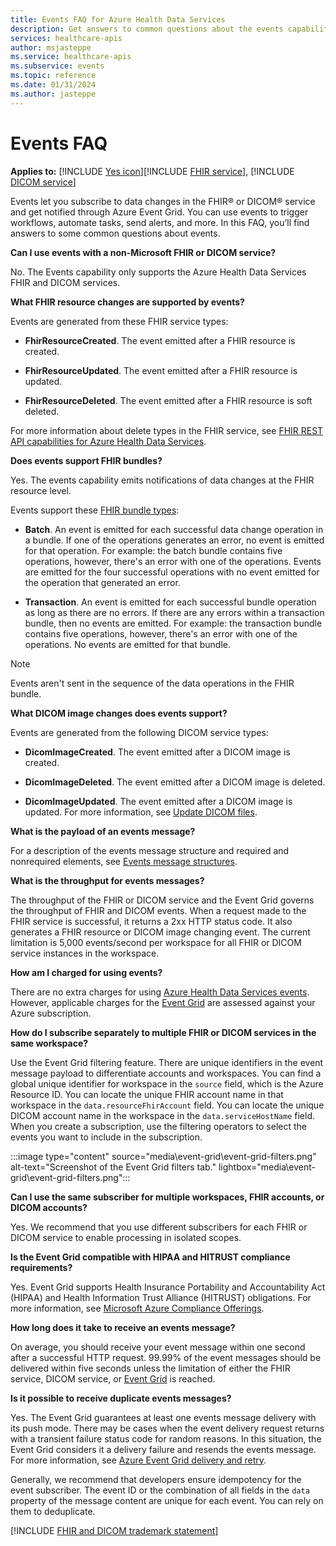 ```yaml
---
title: Events FAQ for Azure Health Data Services
description: Get answers to common questions about the events capability in the FHIR and DICOM services in Azure Health Data Services. Find out how events work, what types of events are supported, and how to subscribe to events by using Azure Event Grid.
services: healthcare-apis
author: msjasteppe
ms.service: healthcare-apis
ms.subservice: events
ms.topic: reference
ms.date: 01/31/2024
ms.author: jasteppe
---
```


# Events FAQ

**Applies to:** [!INCLUDE [Yes icon](../includes/applies-to.md)][!INCLUDE [FHIR service](../includes/fhir-service.md)], [!INCLUDE [DICOM service](../includes/DICOM-service.md)]

Events let you subscribe to data changes in the FHIR&reg; or DICOM&reg; service and get notified through Azure Event Grid. You can use events to trigger workflows, automate tasks, send alerts, and more. In this FAQ, you’ll find answers to some common questions about events.

**Can I use events with a non-Microsoft FHIR or DICOM service?**

No. The Events capability only supports the Azure Health Data Services FHIR and DICOM services.

**What FHIR resource changes are supported by events?**

Events are generated from these FHIR service types:

- **FhirResourceCreated**. The event emitted after a FHIR resource is created.

- **FhirResourceUpdated**. The event emitted after a FHIR resource is updated.

- **FhirResourceDeleted**. The event emitted after a FHIR resource is soft deleted.

For more information about delete types in the FHIR service, see [FHIR REST API capabilities for Azure Health Data Services](../../healthcare-apis/fhir/fhir-rest-api-capabilities.md).

**Does events support FHIR bundles?**

Yes. The events capability emits notifications of data changes at the FHIR resource level. 

Events support these [FHIR bundle types](http://hl7.org/fhir/R4/valueset-bundle-type.html):

- **Batch**. An event is emitted for each successful data change operation in a bundle. If one of the operations generates an error, no event is emitted for that operation. For example: the batch bundle contains five operations, however, there's an error with one of the operations. Events are emitted for the four successful operations with no event emitted for the operation that generated an error.

- **Transaction**. An event is emitted for each successful bundle operation as long as there are no errors. If there are any errors within a transaction bundle, then no events are emitted. For example: the transaction bundle contains five operations, however, there's an error with one of the operations. No events are emitted for that bundle.

> [!NOTE]
> Events aren't sent in the sequence of the data operations in the FHIR bundle.

**What DICOM image changes does events support?**

Events are generated from the following DICOM service types:

- **DicomImageCreated**. The event emitted after a DICOM image is created.

- **DicomImageDeleted**. The event emitted after a DICOM image is deleted.

- **DicomImageUpdated**. The event emitted after a DICOM image is updated. For more information, see [Update DICOM files](../dicom/update-files.md).

**What is the payload of an events message?**

For a description of the events message structure and required and nonrequired elements, see [Events message structures](events-message-structure.md). 

**What is the throughput for events messages?**

The throughput of the FHIR or DICOM service and the Event Grid governs the throughput of FHIR and DICOM events. When a request made to the FHIR service is successful, it returns a 2xx HTTP status code. It also generates a FHIR resource or DICOM image changing event. The current limitation is 5,000 events/second per workspace for all FHIR or DICOM service instances in the workspace. 

**How am I charged for using events?**

There are no extra charges for using [Azure Health Data Services events](https://azure.microsoft.com/pricing/details/health-data-services/). However, applicable charges for the [Event Grid](https://azure.microsoft.com/pricing/details/event-grid/) are assessed against your Azure subscription.

**How do I subscribe separately to multiple FHIR or DICOM services in the same workspace?**

Use the Event Grid filtering feature. There are unique identifiers in the event message payload to differentiate accounts and workspaces. You can find a global unique identifier for workspace in the `source` field, which is the Azure Resource ID. You can locate the unique FHIR account name in that workspace in the `data.resourceFhirAccount` field. You can locate the unique DICOM account name in the workspace in the `data.serviceHostName` field. When you create a subscription, use the filtering operators to select the events you want to include in the subscription.

:::image type="content" source="media\event-grid\event-grid-filters.png" alt-text="Screenshot of the Event Grid filters tab." lightbox="media\event-grid\event-grid-filters.png":::

**Can I use the same subscriber for multiple workspaces, FHIR accounts, or DICOM accounts?**

Yes. We recommend that you use different subscribers for each FHIR or DICOM service to enable processing in isolated scopes.

**Is the Event Grid compatible with HIPAA and HITRUST compliance requirements?**

Yes. Event Grid supports Health Insurance Portability and Accountability Act (HIPAA) and Health Information Trust Alliance (HITRUST) obligations. For more information, see [Microsoft Azure Compliance Offerings](https://azure.microsoft.com/resources/microsoft-azure-compliance-offerings/).

**How long does it take to receive an events message?**

On average, you should receive your event message within one second after a successful HTTP request. 99.99% of the event messages should be delivered within five seconds unless the limitation of either the FHIR service, DICOM service, or [Event Grid](../../event-grid/quotas-limits.md) is reached.

**Is it possible to receive duplicate events messages?**

Yes. The Event Grid guarantees at least one events message delivery with its push mode. There may be cases when the event delivery request returns with a transient failure status code for random reasons. In this situation, the Event Grid considers it a delivery failure and resends the events message. For more information, see [Azure Event Grid delivery and retry](../../event-grid/delivery-and-retry.md).

Generally, we recommend that developers ensure idempotency for the event subscriber. The event ID or the combination of all fields in the `data` property of the message content are unique for each event. You can rely on them to deduplicate. 
   
[!INCLUDE [FHIR and DICOM trademark statement](../includes/healthcare-apis-fhir-dicom-trademark.md)]